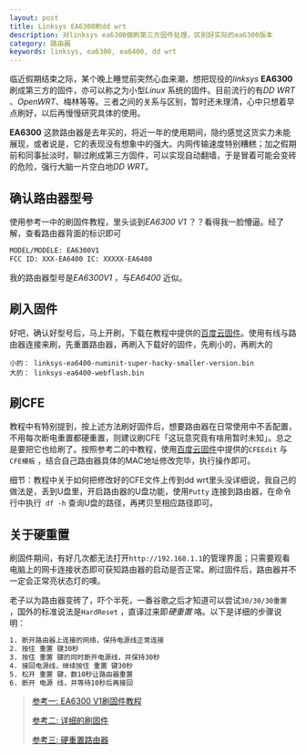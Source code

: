 ```yaml
---
layout: post
title: Linksys EA6300刷dd wrt
description: 对linksys ea6300做刷第三方固件处理，区别好实际的ea6300版本
category: 路由器
keywords: linksys, ea6300, ea6400, dd wrt
---
```


临近假期结束之际，某个晚上睡觉前突然心血来潮，想把现役的*linksys* **EA6300** 刷成第三方的固件，亦可以称之为小型*Linux* 系统的固件。目前流行的有*DD WRT* 、*OpenWRT*、梅林等等。三者之间的关系与区别，暂时还未理清，心中只想着早点刷好，以后再慢慢研究具体的使用。

<!-- more -->

**EA6300** 这款路由器是去年买的，将近一年的使用期间，隐约感觉这货实力未能展现，或者说是，它的表现没有想象中的强大。内网传输速度特别糟糕；加之假期前和同事扯淡时，聊过刷成第三方固件，可以实现自动翻墙，于是冒着可能会变砖的危险，强行大脑一片空白地*DD WRT*。

## 确认路由器型号

使用参考一中的刷固件教程，里头谈到*EA6300 V1* ？？看得我一脸懵逼。经了解，查看路由器背面的标识即可

```txt
MODEL/MODELE: EA6300V1
FCC ID: XXX-EA6400 IC: XXXXX-EA6400
```

我的路由器型号是*EA6300V1* ，与*EA6400* 近似。

## 刷入固件

好吧，确认好型号后，马上开刷，下载在教程中提供的[百度云固件](https://pan.baidu.com/s/1ntw2eP7)。使用有线与路由器连接来刷，先重置路由器，再刷入下载好的固件，先刷小的，再刷大的

```
小的： linksys-ea6400-numinit-super-hacky-smaller-version.bin
大的： linksys-ea6400-webflash.bin
```

## 刷CFE

教程中有特别提到，按上述方法刷好固件后，想要路由器在日常使用中不丢配置，不用每次断电重置都硬重置，则建议刷CFE「这玩意究竟有啥用暂时未知」。总之是要把它也给刷了。按照参考二的中教程，使用[百度云固件](https://pan.baidu.com/s/1ntw2eP7)中提供的`CFEEdit` 与 `CFE模板` ，结合自己路由器具体的MAC地址修改完毕，执行操作即可。

细节：教程中关于如何把修改好的CFE文件上传到dd wrt里头没详细说，我自己的做法是，丢到U盘里，开启路由器的U盘功能，使用`Putty` 连接到路由器，在命令行中执行` df -h` 查询U盘的路径，再拷贝至相应路径即可。

## 关于硬重置

刷固件期间，有好几次都无法打开`http://192.168.1.1`的管理界面；只需要观看电脑上的网卡连接状态即可获知路由器的启动是否正常。刷过固件后，路由器并不一定会正常亮状态灯的噢。

老子以为路由器变砖了，吓个半死，一番谷歌之后才知道可以尝试`30/30/30重置` ，国外的标准说法是`HardReset` ，直译过来即*硬重置* 咯。以下是详细的步骤说明：

```txt
1. 断开路由器上连接的网络，保持电源线正常连接
2. 按住 重置 键30秒
3. 按住 重置 键的同时断开电源线，并保持30秒
4. 接回电源线，继续按住 重置 键30秒
5. 松开 重置 键，数10秒让路由器重置
6. 断开 电源 线，并等待10秒后再接回
```

 

> [参考一: EA6300 V1刷固件教程](http://www.right.com.cn/FORUM/thread-171969-1-1.html)
>
> [参考二: 详细的刷固件](http://koolshare.cn/thread-4841-1-1.html)
>
> [参考三: 硬重置路由器](https://www.dd-wrt.com/wiki/index.php/Recover_from_a_Bad_Flash)

